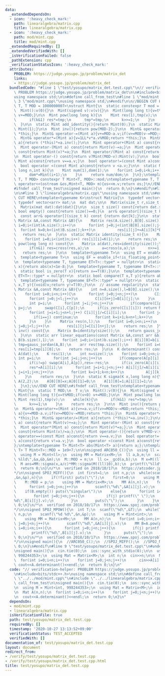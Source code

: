 ```yaml
---
data:
  _extendedDependsOn:
  - icon: ':heavy_check_mark:'
    path: linearalgebra/matrix.cpp
    title: linearalgebra/matrix.cpp
  - icon: ':heavy_check_mark:'
    path: mod/mint.cpp
    title: mod/mint.cpp
  _extendedRequiredBy: []
  _extendedVerifiedWith: []
  _isVerificationFailed: false
  _pathExtension: cpp
  _verificationStatusIcon: ':heavy_check_mark:'
  attributes:
    PROBLEM: https://judge.yosupo.jp/problem/matrix_det
    links:
    - https://judge.yosupo.jp/problem/matrix_det
  bundledCode: "#line 1 \"test/yosupo/matrix_det.test.cpp\"\n// verification-helper:\
    \ PROBLEM https://judge.yosupo.jp/problem/matrix_det\n\n#include<bits/stdc++.h>\n\
    using namespace std;\n\n#define call_from_test\n#line 1 \"mod/mint.cpp\"\n\n#line\
    \ 3 \"mod/mint.cpp\"\nusing namespace std;\n#endif\n\n//BEGIN CUT HERE\ntemplate<typename\
    \ T, T MOD = 1000000007>\nstruct Mint{\n  static constexpr T mod = MOD;\n  T v;\n\
    \  Mint():v(0){}\n  Mint(signed v):v(v){}\n  Mint(long long t){v=t%MOD;if(v<0)\
    \ v+=MOD;}\n\n  Mint pow(long long k){\n    Mint res(1),tmp(v);\n    while(k){\n\
    \      if(k&1) res*=tmp;\n      tmp*=tmp;\n      k>>=1;\n    }\n    return res;\n\
    \  }\n\n  static Mint add_identity(){return Mint(0);}\n  static Mint mul_identity(){return\
    \ Mint(1);}\n\n  Mint inv(){return pow(MOD-2);}\n\n  Mint& operator+=(Mint a){v+=a.v;if(v>=MOD)v-=MOD;return\
    \ *this;}\n  Mint& operator-=(Mint a){v+=MOD-a.v;if(v>=MOD)v-=MOD;return *this;}\n\
    \  Mint& operator*=(Mint a){v=1LL*v*a.v%MOD;return *this;}\n  Mint& operator/=(Mint\
    \ a){return (*this)*=a.inv();}\n\n  Mint operator+(Mint a) const{return Mint(v)+=a;}\n\
    \  Mint operator-(Mint a) const{return Mint(v)-=a;}\n  Mint operator*(Mint a)\
    \ const{return Mint(v)*=a;}\n  Mint operator/(Mint a) const{return Mint(v)/=a;}\n\
    \n  Mint operator-() const{return v?Mint(MOD-v):Mint(v);}\n\n  bool operator==(const\
    \ Mint a)const{return v==a.v;}\n  bool operator!=(const Mint a)const{return v!=a.v;}\n\
    \  bool operator <(const Mint a)const{return v <a.v;}\n\n  static Mint comb(long\
    \ long n,int k){\n    Mint num(1),dom(1);\n    for(int i=0;i<k;i++){\n      num*=Mint(n-i);\n\
    \      dom*=Mint(i+1);\n    }\n    return num/dom;\n  }\n};\ntemplate<typename\
    \ T, T MOD> constexpr T Mint<T, MOD>::mod;\ntemplate<typename T, T MOD>\nostream&\
    \ operator<<(ostream &os,Mint<T, MOD> m){os<<m.v;return os;}\n//END CUT HERE\n\
    #ifndef call_from_test\nsigned main(){\n  return 0;\n}\n#endif\n#line 1 \"linearalgebra/matrix.cpp\"\
    \n\n#line 3 \"linearalgebra/matrix.cpp\"\nusing namespace std;\n#endif\n//BEGIN\
    \ CUT HERE\ntemplate<typename K>\nstruct Matrix{\n  typedef vector<K> arr;\n \
    \ typedef vector<arr> mat;\n  mat dat;\n\n  Matrix(size_t r,size_t c):dat(r,arr(c,K())){}\n\
    \  Matrix(mat dat):dat(dat){}\n\n  size_t size() const{return dat.size();}\n \
    \ bool empty() const{return size()==0;}\n  arr& operator[](size_t k){return dat[k];}\n\
    \  const arr& operator[](size_t k) const {return dat[k];}\n\n  static Matrix cross(const\
    \ Matrix &A,const Matrix &B){\n    Matrix res(A.size(),B[0].size());\n    for(int\
    \ i=0;i<(int)A.size();i++)\n      for(int j=0;j<(int)B[0].size();j++)\n      \
    \  for(int k=0;k<(int)B.size();k++)\n          res[i][j]+=A[i][k]*B[k][j];\n \
    \   return res;\n  }\n\n  static Matrix identity(size_t n){\n    Matrix res(n,n);\n\
    \    for(int i=0;i<(int)n;i++) res[i][i]=K(1);\n    return res;\n  }\n\n  Matrix\
    \ pow(long long n) const{\n    Matrix a(dat),res=identity(size());\n    while(n){\n\
    \      if(n&1) res=cross(res,a);\n      a=cross(a,a);\n      n>>=1;\n    }\n \
    \   return res;\n  }\n\n  template<typename T>\n  using ET = enable_if<is_floating_point<T>::value>;\n\
    \  template<typename T>\n  using EF = enable_if<!is_floating_point<T>::value>;\n\
    \n  template<typename T, typename ET<T>::type* = nullptr>\n  static bool is_zero(T\
    \ x){return abs(x)<1e-8;}\n  template<typename T, typename EF<T>::type* = nullptr>\n\
    \  static bool is_zero(T x){return x==T(0);}\n\n  template<typename T, typename\
    \ ET<T>::type* = nullptr>\n  static bool compare(T x,T y){return abs(x)<abs(y);}\n\
    \  template<typename T, typename EF<T>::type* = nullptr>\n  static bool compare(T\
    \ x,T y){(void)x;return y!=T(0);}\n\n  // assume regularity\n  static Matrix gauss_jordan(const\
    \ Matrix &A,const Matrix &B){\n    int n=A.size(),l=B[0].size();\n    Matrix C(n,n+l);\n\
    \    for(int i=0;i<n;i++){\n      for(int j=0;j<n;j++)\n        C[i][j]=A[i][j];\n\
    \      for(int j=0;j<l;j++)\n        C[i][n+j]=B[i][j];\n    }\n    for(int i=0;i<n;i++){\n\
    \      int p=i;\n      for(int j=i;j<n;j++)\n        if(compare(C[p][i],C[j][i]))\
    \ p=j;\n      swap(C[i],C[p]);\n      if(is_zero(C[i][i])) return Matrix(0,0);\n\
    \      for(int j=i+1;j<n+l;j++) C[i][j]/=C[i][i];\n      for(int j=0;j<n;j++){\n\
    \        if(i==j) continue;\n        for(int k=i+1;k<n+l;k++)\n          C[j][k]-=C[j][i]*C[i][k];\n\
    \      }\n    }\n    Matrix res(n,l);\n    for(int i=0;i<n;i++)\n      for(int\
    \ j=0;j<l;j++)\n        res[i][j]=C[i][n+j];\n    return res;\n  }\n\n  Matrix\
    \ inv() const{\n    Matrix B=identity(size());\n    return gauss_jordan(*this,B);\n\
    \  }\n\n  static arr linear_equations(const Matrix &A,const arr &b){\n    Matrix\
    \ B(b.size(),1);\n    for(int i=0;i<(int)b.size();i++) B[i][0]=b[i];\n    Matrix\
    \ tmp=gauss_jordan(A,B);\n    arr res(tmp.size());\n    for(int i=0;i<(int)tmp.size();i++)\
    \ res[i]=tmp[i][0];\n    return res;\n  }\n\n  K determinant() const{\n    Matrix\
    \ A(dat);\n    K res(1);\n    int n=size();\n    for(int i=0;i<n;i++){\n     \
    \ int p=i;\n      for(int j=i;j<n;j++)\n        if(compare(A[p][i],A[j][i])) p=j;\n\
    \      if(i!=p) swap(A[i],A[p]),res=-res;\n      if(is_zero(A[i][i])) return K(0);\n\
    \      res*=A[i][i];\n      for(int j=i+1;j<n;j++) A[i][j]/=A[i][i];\n      for(int\
    \ j=i+1;j<n;j++)\n        for(int k=i+1;k<n;k++)\n          A[j][k]-=A[j][i]*A[i][k];\n\
    \    }\n    return res;\n  }\n\n  static K sigma(K x,long long n){\n    Matrix\
    \ A(2,2);\n    A[0][0]=x;A[0][1]=0;\n    A[1][0]=1;A[1][1]=1;\n    return A.pow(n)[1][0];\n\
    \  }\n};\n//END CUT HERE\n#ifndef call_from_test\ntemplate<typename T>\nstruct\
    \ Mint{\n  static T MOD;\n  T v;\n  Mint():v(0){}\n  Mint(signed v):v(v){}\n \
    \ Mint(long long t){v=t%MOD;if(v<0) v+=MOD;}\n\n  Mint pow(long long k){\n   \
    \ Mint res(1),tmp(v);\n    while(k){\n      if(k&1) res*=tmp;\n      tmp*=tmp;\n\
    \      k>>=1;\n    }\n    return res;\n  }\n\n  Mint inv(){return pow(MOD-2);}\n\
    \n  Mint& operator+=(Mint a){v+=a.v;if(v>=MOD)v-=MOD;return *this;}\n  Mint& operator-=(Mint\
    \ a){v+=MOD-a.v;if(v>=MOD)v-=MOD;return *this;}\n  Mint& operator*=(Mint a){v=1LL*v*a.v%MOD;return\
    \ *this;}\n  Mint& operator/=(Mint a){return (*this)*=a.inv();}\n\n  Mint operator+(Mint\
    \ a) const{return Mint(v)+=a;};\n  Mint operator-(Mint a) const{return Mint(v)-=a;};\n\
    \  Mint operator*(Mint a) const{return Mint(v)*=a;};\n  Mint operator/(Mint a)\
    \ const{return Mint(v)/=a;};\n\n  Mint operator-(){return v?MOD-v:v;}\n\n  bool\
    \ operator==(const Mint a)const{return v==a.v;}\n  bool operator!=(const Mint\
    \ a)const{return v!=a.v;}\n  bool operator <(const Mint a)const{return v <a.v;};\n\
    };\ntemplate<typename T> Mint<T> abs(Mint<T> a){return a;};\ntemplate<typename\
    \ T> T Mint<T>::MOD = 1e9+7;\n\n\nsigned ARC050_C(){\n  using ll = long long;\n\
    \  using M = Mint<ll>;\n  using MM = Matrix<M>;\n  ll a,b,m;\n  scanf(\"%lld %lld\
    \ %lld\",&a,&b,&m);\n  M::MOD = m;\n  ll c=__gcd(a,b);\n  M x=M((ll)10).pow(c);\n\
    \  M ans=MM::sigma(x,a/c)*MM::sigma(M((ll)10),b);\n  printf(\"%lld\\n\",ans.v);\n\
    \  return 0;\n}\n/*\n  verified on 2018/10/17\n  https://atcoder.jp/contests/arc050/tasks/arc050_c\n\
    */\n\nsigned SPOJ_MIFF(){\n  int first=1;\n  int n,p;\n  while(scanf(\"%d %d\"\
    ,&n,&p),n){\n    if(!first) puts(\"\");\n    first=0;\n    using M = Mint<int>;\n\
    \    M::MOD = p;\n    using MM = Matrix<M>;\n    MM A(n,n);\n    for(int i=0;i<n;i++)\n\
    \      for(int j=0;j<n;j++)\n        scanf(\"%d\",&A[i][j].v);\n    MM B=A.inv();\n\
    \    if(B.empty()) puts(\"singular\");\n    else{\n      for(int i=0;i<n;i++){\n\
    \        for(int j=0;j<n;j++){\n          if(j) printf(\" \");\n          printf(\"\
    %d\",B[i][j].v);\n        }\n        puts(\"\");\n      }\n    }\n  }\n  return\
    \ 0;\n}\n/*\n  verified on 2018/10/17\n  https://www.spoj.com/problems/MIFF/\n\
    */\n\nsigned SPOJ_MPOW(){\n  int T;\n  scanf(\"%d\",&T);\n  while(T--){\n    int\
    \ n,p;\n    scanf(\"%d %d\",&n,&p);\n    using M = Mint<int>;\n    M::MOD = 1e9+7;\n\
    \    using MM = Matrix<M>;\n    MM A(n,n);\n    for(int i=0;i<n;i++)\n      for(int\
    \ j=0;j<n;j++)\n        scanf(\"%d\",&A[i][j].v);\n    MM B=A.pow(p);\n    for(int\
    \ i=0;i<n;i++){\n      for(int j=0;j<n;j++){\n        if(j) printf(\" \");\n \
    \       printf(\"%d\",B[i][j].v);\n      }\n      puts(\"\");\n    }\n  }\n  return\
    \ 0;\n}\n/*\n  verified on 2018/10/17\n  https://www.spoj.com/problems/MPOW/\n\
    */\n\nsigned main(){\n  //ARC050_C();\n  //SPOJ_MIFF();\n  //SPOJ_MPOW();\n  return\
    \ 0;\n}\n#endif\n#line 9 \"test/yosupo/matrix_det.test.cpp\"\n#undef call_from_test\n\
    \nsigned main(){\n  cin.tie(0);\n  ios::sync_with_stdio(0);\n\n  using M = Mint<int,\
    \ 998244353>;\n  using Mat = Matrix<M>;\n  int n;\n  cin>>n;\n\n  Mat A(n,n);\n\
    \  for(int i=0;i<n;i++)\n    for(int j=0;j<n;j++)\n      cin>>A[i][j].v;\n\n \
    \ cout<<A.determinant()<<endl;\n  return 0;\n}\n"
  code: "// verification-helper: PROBLEM https://judge.yosupo.jp/problem/matrix_det\n\
    \n#include<bits/stdc++.h>\nusing namespace std;\n\n#define call_from_test\n#include\
    \ \"../../mod/mint.cpp\"\n#include \"../../linearalgebra/matrix.cpp\"\n#undef\
    \ call_from_test\n\nsigned main(){\n  cin.tie(0);\n  ios::sync_with_stdio(0);\n\
    \n  using M = Mint<int, 998244353>;\n  using Mat = Matrix<M>;\n  int n;\n  cin>>n;\n\
    \n  Mat A(n,n);\n  for(int i=0;i<n;i++)\n    for(int j=0;j<n;j++)\n      cin>>A[i][j].v;\n\
    \n  cout<<A.determinant()<<endl;\n  return 0;\n}\n"
  dependsOn:
  - mod/mint.cpp
  - linearalgebra/matrix.cpp
  isVerificationFile: true
  path: test/yosupo/matrix_det.test.cpp
  requiredBy: []
  timestamp: '2020-10-27 13:13:52+09:00'
  verificationStatus: TEST_ACCEPTED
  verifiedWith: []
documentation_of: test/yosupo/matrix_det.test.cpp
layout: document
redirect_from:
- /verify/test/yosupo/matrix_det.test.cpp
- /verify/test/yosupo/matrix_det.test.cpp.html
title: test/yosupo/matrix_det.test.cpp
---
```

